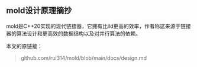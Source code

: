 ## mold设计原理摘抄
mold是C++20实现的现代链接器，它拥有比lld更高的效率，作者称这来源于链接器的算法设计和更高效的数据结构以及对并行算法的依赖。

本文的原链接：
> github.com/rui314/mold/blob/main/docs/design.md


